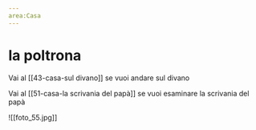 ```yaml
---
area:Casa
---
```

# la poltrona

Vai al [[43-casa-sul divano]] se vuoi andare sul divano

Vai al [[51-casa-la scrivania del papà]] se vuoi esaminare la scrivania del papà

![[foto_55.jpg]]